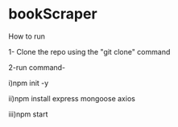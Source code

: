 # bookScraper


How to run 

1- Clone the repo using the "git clone" command




2-run command-

i)npm init -y

ii)npm install express mongoose axios
              
              
iii)npm start
